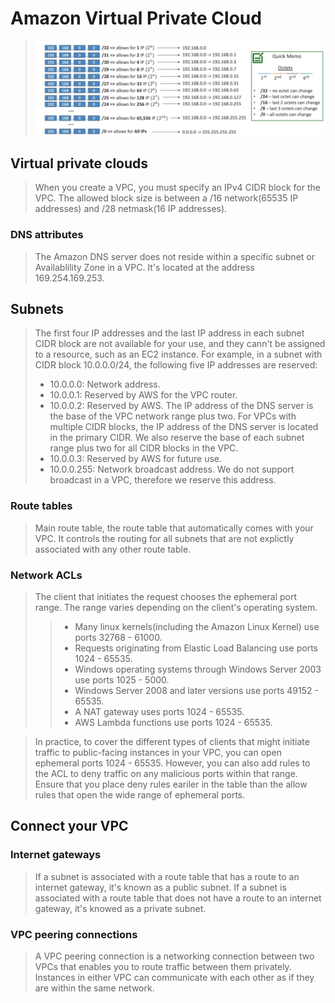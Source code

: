 # Amazon Virtual Private Cloud

> ![](img/subnet_mask.png)

## Virtual private clouds
> When you create a VPC, you must specify an IPv4 CIDR block for the VPC. The allowed block size is between a /16 network(65535 IP addresses) and /28 netmask(16 IP addresses).

### DNS attributes
> The Amazon DNS server does not reside within a specific subnet or Availablility Zone in a VPC. It's located at the address 169.254.169.253.

## Subnets
> The first four IP addresses and the last IP address in each subnet CIDR block are not available for your use, and they cann't be assigned to a resource, such as an EC2 instance. For example, in a subnet with CIDR block 10.0.0.0/24, the following five IP addresses are reserved:
>- 10.0.0.0: Network address.
>- 10.0.0.1: Reserved by AWS for the VPC router.
>- 10.0.0.2: Reserved by AWS. The IP address of the DNS server is the base of the VPC network range plus two. For VPCs with multiple CIDR blocks, the IP address of the DNS server is located in the primary CIDR. We also reserve the base of each subnet range plus two for all CIDR blocks in the VPC. 
>- 10.0.0.3: Reserved by AWS for future use.
>- 10.0.0.255: Network broadcast address. We do not support broadcast in a VPC, therefore we reserve this address.

### Route tables
> Main route table, the route table that automatically comes with your VPC. It controls the routing for all subnets that are not explictly associated with any other route table.

### Network ACLs
> The client that initiates the request chooses the ephemeral port range. The range varies depending on the client's operating system.
>>- Many linux kernels(including the Amazon Linux Kernel) use ports 32768 - 61000.
>>- Requests originating from Elastic Load Balancing use ports 1024 - 65535.
>>- Windows operating systems through Windows Server 2003 use ports 1025 - 5000.
>>- Windows Server 2008 and later versions use ports 49152 - 65535.
>>- A NAT gateway uses ports 1024 - 65535.
>>- AWS Lambda functions use ports 1024 - 65535.

> In practice, to cover the different types of clients that might initiate traffic to public-facing instances in your VPC, you can open ephemeral ports 1024 - 65535. However, you can also add rules to the ACL to deny traffic on any malicious ports within that range. Ensure that you place deny rules eariler in the table than the allow rules that open the wide range of ephemeral ports.  

## Connect your VPC
### Internet gateways
> If a subnet is associated with a route table that has a route to an internet gateway, it's known as a public subnet. If a subnet is associated with a route table that does not have a route to an internet gateway, it's knowed as a private subnet.

### VPC peering connections
> A VPC peering connection is a networking connection between two VPCs that enables you to route traffic between them privately. Instances in either VPC can communicate with each other as if they are within the same network.
